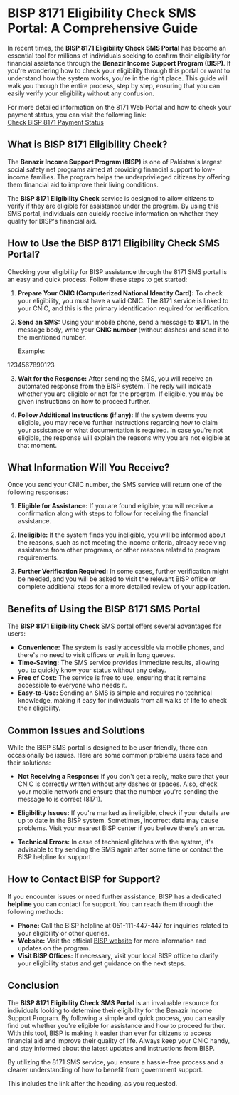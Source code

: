 # BISP 8171 Eligibility Check SMS Portal: A Comprehensive Guide

In recent times, the **BISP 8171 Eligibility Check SMS Portal** has become an essential tool for millions of individuals seeking to confirm their eligibility for financial assistance through the **Benazir Income Support Program (BISP)**. If you're wondering how to check your eligibility through this portal or want to understand how the system works, you're in the right place. This guide will walk you through the entire process, step by step, ensuring that you can easily verify your eligibility without any confusion.

For more detailed information on the 8171 Web Portal and how to check your payment status, you can visit the following link:  
[Check BISP 8171 Payment Status](https://ehsaasprogram.net/8171-web-portal-13500-payment-status-check/)

## What is BISP 8171 Eligibility Check?

The **Benazir Income Support Program (BISP)** is one of Pakistan's largest social safety net programs aimed at providing financial support to low-income families. The program helps the underprivileged citizens by offering them financial aid to improve their living conditions.

The **BISP 8171 Eligibility Check** service is designed to allow citizens to verify if they are eligible for assistance under the program. By using this SMS portal, individuals can quickly receive information on whether they qualify for BISP's financial aid. 

## How to Use the BISP 8171 Eligibility Check SMS Portal?

Checking your eligibility for BISP assistance through the 8171 SMS portal is an easy and quick process. Follow these steps to get started:

1. **Prepare Your CNIC (Computerized National Identity Card):**
   To check your eligibility, you must have a valid CNIC. The 8171 service is linked to your CNIC, and this is the primary identification required for verification.

2. **Send an SMS:**
   Using your mobile phone, send a message to **8171**. In the message body, write your **CNIC number** (without dashes) and send it to the mentioned number.

   Example:

1234567890123

3. **Wait for the Response:**
After sending the SMS, you will receive an automated response from the BISP system. The reply will indicate whether you are eligible or not for the program. If eligible, you may be given instructions on how to proceed further.

4. **Follow Additional Instructions (if any):**
If the system deems you eligible, you may receive further instructions regarding how to claim your assistance or what documentation is required. In case you're not eligible, the response will explain the reasons why you are not eligible at that moment.

## What Information Will You Receive?

Once you send your CNIC number, the SMS service will return one of the following responses:

1. **Eligible for Assistance:** If you are found eligible, you will receive a confirmation along with steps to follow for receiving the financial assistance.

2. **Ineligible:** If the system finds you ineligible, you will be informed about the reasons, such as not meeting the income criteria, already receiving assistance from other programs, or other reasons related to program requirements.

3. **Further Verification Required:** In some cases, further verification might be needed, and you will be asked to visit the relevant BISP office or complete additional steps for a more detailed review of your application.

## Benefits of Using the BISP 8171 SMS Portal

The **BISP 8171 Eligibility Check** SMS portal offers several advantages for users:

- **Convenience:** The system is easily accessible via mobile phones, and there's no need to visit offices or wait in long queues.
- **Time-Saving:** The SMS service provides immediate results, allowing you to quickly know your status without any delay.
- **Free of Cost:** The service is free to use, ensuring that it remains accessible to everyone who needs it.
- **Easy-to-Use:** Sending an SMS is simple and requires no technical knowledge, making it easy for individuals from all walks of life to check their eligibility.

## Common Issues and Solutions

While the BISP SMS portal is designed to be user-friendly, there can occasionally be issues. Here are some common problems users face and their solutions:

- **Not Receiving a Response:** If you don't get a reply, make sure that your CNIC is correctly written without any dashes or spaces. Also, check your mobile network and ensure that the number you're sending the message to is correct (8171).

- **Eligibility Issues:** If you're marked as ineligible, check if your details are up to date in the BISP system. Sometimes, incorrect data may cause problems. Visit your nearest BISP center if you believe there’s an error.

- **Technical Errors:** In case of technical glitches with the system, it's advisable to try sending the SMS again after some time or contact the BISP helpline for support.

## How to Contact BISP for Support?

If you encounter issues or need further assistance, BISP has a dedicated **helpline** you can contact for support. You can reach them through the following methods:

- **Phone:** Call the BISP helpline at 051-111-447-447 for inquiries related to your eligibility or other queries.
- **Website:** Visit the official [BISP website](http://www.bisp.gov.pk) for more information and updates on the program.
- **Visit BISP Offices:** If necessary, visit your local BISP office to clarify your eligibility status and get guidance on the next steps.

## Conclusion

The **BISP 8171 Eligibility Check SMS Portal** is an invaluable resource for individuals looking to determine their eligibility for the Benazir Income Support Program. By following a simple and quick process, you can easily find out whether you're eligible for assistance and how to proceed further. With this tool, BISP is making it easier than ever for citizens to access financial aid and improve their quality of life. Always keep your CNIC handy, and stay informed about the latest updates and instructions from BISP.

By utilizing the 8171 SMS service, you ensure a hassle-free process and a clearer understanding of how to benefit from government support.

This includes the link after the heading, as you requested.

